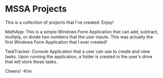 # MSSA Projects
This is a collection of projects that I've created. Enjoy!

MathApp:
This is a simple Windows Form Application that can add, subtract, multiply, or divide two numbers that the user inputs.
This was actually the first Windows Form Application that I ever created!


TaskTracker:
Console Application that a user can use to create and view tasks. Upon running the application, a folder is created in the user's drive that will store these tasks.




Cheers!
-Kim
